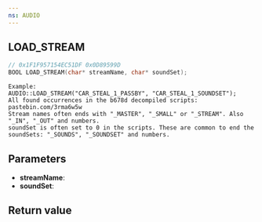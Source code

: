 ```yaml
---
ns: AUDIO
---
```

## LOAD_STREAM

```c
// 0x1F1F957154EC51DF 0x0D89599D
BOOL LOAD_STREAM(char* streamName, char* soundSet);
```

```
Example:  
AUDIO::LOAD_STREAM("CAR_STEAL_1_PASSBY", "CAR_STEAL_1_SOUNDSET");  
All found occurrences in the b678d decompiled scripts: pastebin.com/3rma6w5w  
Stream names often ends with "_MASTER", "_SMALL" or "_STREAM". Also "_IN", "_OUT" and numbers.     
soundSet is often set to 0 in the scripts. These are common to end the soundSets: "_SOUNDS", "_SOUNDSET" and numbers.  
```

## Parameters
* **streamName**: 
* **soundSet**: 

## Return value
